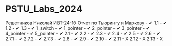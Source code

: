 # PSTU_Labs_2024
Решетников Николай ИВТ-24-1б
Отчет по Тьюрингу и Маркову - ✔
1.1 - ✔
1.2 - ✔
1.3 - ✔
1_switch - ✔
1_pointer - ✔ 
2_pointer - ✔
3_pointer - ✔
4_pointer - ✔
5_pointer - ✔
2.1 - ✔
2.2 - ✔
2.3 - ✔
2.4 - ✔
2.5 - ✔
2.6 - ✔
2.7.1 - ✔
2.7.2 - ✔
2.7.3 - ✔
2.8 - ✔
2.9 - ✔
2.10 - ✔
2.11 - X
2.12 - X
2.13 - X
